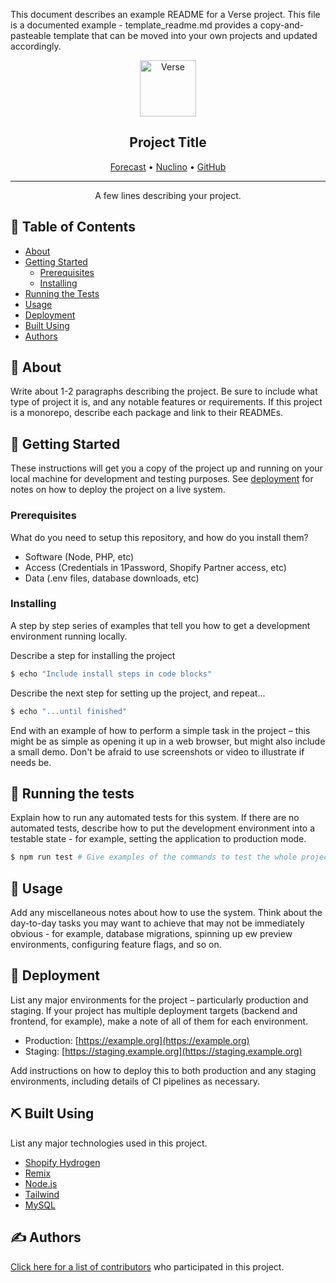 This document describes an example README for a Verse project. This file is a documented example - template_readme.md provides a copy-and-pasteable template that can be moved into your own projects and updated accordingly.

<p align="center">
 <img width=90px height=90px src="https://www.verse.co.uk/apple-touch-icon.png" alt="Verse">
</p>

<h2 align="center">Project Title</h2>

<div align="center">

[Forecast](https://example.org) •
[Nuclino](https://example.org) •
[GitHub](https://example.org)

</div>

---

<p align="center">
 A few lines describing your project.
 <br> 
</p>

## 📝 Table of Contents

- [About](#about)
- [Getting Started](#getting_started)
  - [Prerequisites](#prerequisites)
  - [Installing](#installing)
- [Running the Tests](#tests)
- [Usage](#usage)
- [Deployment](#deployment)
- [Built Using](#built_using)
- [Authors](#authors)

## 🧐 About <a name = "about"></a>

Write about 1-2 paragraphs describing the project. Be sure to include what type of project it is, and any notable features or requirements. If this project is a monorepo, describe each package and link to their READMEs.

## 🏁 Getting Started <a name = "getting_started"></a>

These instructions will get you a copy of the project up and running on your local machine for development and testing purposes. See [deployment](#deployment) for notes on how to deploy the project on a live system.

### Prerequisites <a name = "prerequisites"></a>

What do you need to setup this repository, and how do you install them?

- Software (Node, PHP, etc)
- Access (Credentials in 1Password, Shopify Partner access, etc)
- Data (.env files, database downloads, etc)

### Installing <a name = "installing"></a>

A step by step series of examples that tell you how to get a development environment running locally.

Describe a step for installing the project

```zsh
$ echo "Include install steps in code blocks"
```

Describe the next step for setting up the project, and repeat...

```zsh
$ echo "...until finished"
```

End with an example of how to perform a simple task in the project – this might be as simple as opening it up in a web browser, but might also include a small demo. Don't be afraid to use screenshots or video to illustrate if needs be.

## 🔧 Running the tests <a name = "tests"></a>

Explain how to run any automated tests for this system. If there are no automated tests, describe how to put the development environment into a testable state - for example, setting the application to production mode.

```zsh
$ npm run test # Give examples of the commands to test the whole project, as well as individual parts.
```

## 🎈 Usage <a name="usage"></a>

Add any miscellaneous notes about how to use the system. Think about the day-to-day tasks you may want to achieve that may not be immediately obvious - for example, database migrations, spinning up ew preview environments, configuring feature flags, and so on.

## 🚀 Deployment <a name = "deployment"></a>

List any major environments for the project – particularly production and staging. If your project has multiple deployment targets (backend and frontend, for example), make a note of all of them for each environment. 

- Production: [https://example.org](https://example.org)
- Staging: [https://staging.example.org](https://staging.example.org)

Add instructions on how to deploy this to both production and any staging environments, including details of CI pipelines as necessary.

## ⛏️ Built Using <a name = "built_using"></a>

List any major technologies used in this project.

- [Shopify Hydrogen](https://hydrogen.shopify.dev/)
- [Remix](http://remix.run/)
- [Node.js](https://nodejs.org/en/)
- [Tailwind](https://tailwindcss.com/)
- [MySQL](https://www.mysql.com/)

## ✍️ Authors <a name = "authors"></a>

[Click here for a list of contributors](https://github.com/kylelobo/The-Documentation-Compendium/contributors) who participated in this project.
